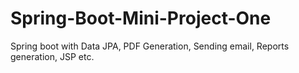 # Spring-Boot-Mini-Project-One
Spring boot with Data JPA, PDF Generation, Sending email, Reports generation, JSP etc.
